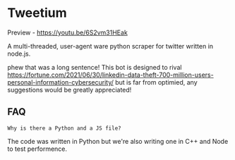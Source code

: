 # Tweetium

Preview - https://youtu.be/6S2vm31HEak

A multi-threaded, user-agent ware python scraper for twitter written in node.js.

phew that was a long sentence!
This bot is designed to rival 
https://fortune.com/2021/06/30/linkedin-data-theft-700-million-users-personal-information-cybersecurity/
but is far from optimied, any suggestions would be greatly appreciated!

## FAQ

```Why is there a Python and a JS file?```

The code was written in Python but we're also writing one in C++ and Node to test performence.
